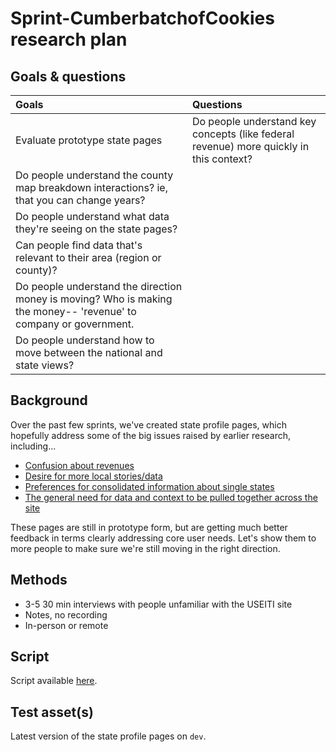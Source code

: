 # Sprint-CumberbatchofCookies research plan


## Goals & questions

Goals | Questions
:----- | :---------
Evaluate prototype state pages | Do people understand key concepts (like federal revenue) more quickly in this context?
 | Do people understand the county map breakdown interactions? ie, that you can change years? 
 | Do people understand what data they're seeing on the state pages?
 | Can people find data that's relevant to their area (region or county)?
 | Do people understand the direction money is moving? Who is making the money-- 'revenue' to company or government.
 | Do people understand how to move between the national and state views?


## Background

Over the past few sprints, we've created state profile pages, which hopefully address some of the big issues raised by earlier research, including...

* [Confusion about revenues](https://github.com/18F/doi-extractives-data/issues/1260)
* [Desire for more local stories/data](https://github.com/18F/doi-extractives-data/blob/research/research/10_sprint-elegantechidna/sprint-elegantechidna_research-plan.md#how-do-journalists-decide-if-something-is-interesting-and-worth-writing-about)
* [Preferences for consolidated information about single states](https://github.com/18F/doi-extractives-data/blob/research/research/10_sprint-elegantechidna/sprint-elegantechidna_research-plan.md#how-do-people-want-to-use-our-data-what-were-they-trying-to-do-and-what-did-they-expect)
* [The general need for data and context to be pulled together across the site](https://github.com/18F/doi-extractives-data/blob/research/research/10_sprint-elegantechidna/sprint-elegantechidna_research-plan.md#linking-related-information-and-data-across-the-site)

These pages are still in prototype form, but are getting much better feedback in terms clearly addressing core user needs. Let's show them to more people to make sure we're still moving in the right direction.

## Methods

* 3-5 30 min interviews with people unfamiliar with the USEITI site
* Notes, no recording
* In-person or remote


## Script

Script available [here](https://github.com/18F/doi-extractives-data/blob/research/research/12_sprint-cumberbatchofcookies/sprint-cumberbatchofcookies_research-script.md).


## Test asset(s)
Latest version of the state profile pages on `dev`.


